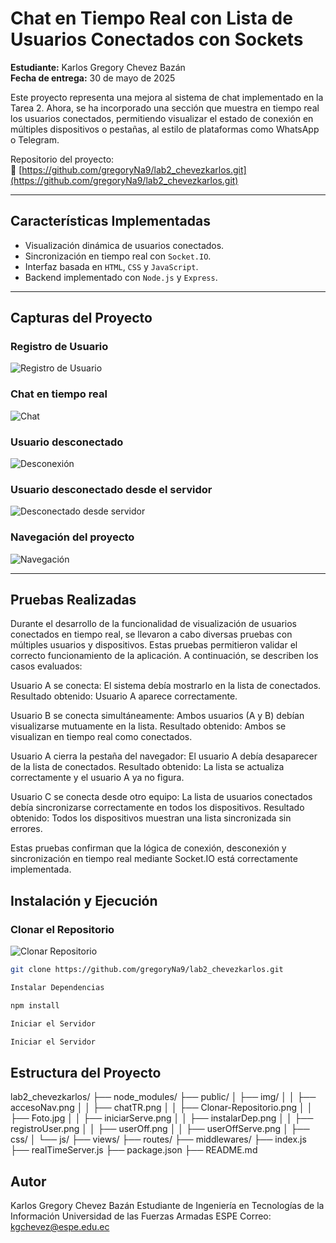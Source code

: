 # Chat en Tiempo Real con Lista de Usuarios Conectados con Sockets

**Estudiante:** Karlos Gregory Chevez Bazán  
**Fecha de entrega:** 30 de mayo de 2025

Este proyecto representa una mejora al sistema de chat implementado en la Tarea 2. Ahora, se ha incorporado una sección que muestra en tiempo real los usuarios conectados, permitiendo visualizar el estado de conexión en múltiples dispositivos o pestañas, al estilo de plataformas como WhatsApp o Telegram.

Repositorio del proyecto:  
🔗 [https://github.com/gregoryNa9/lab2_chevezkarlos.git](https://github.com/gregoryNa9/lab2_chevezkarlos.git)

---

## Características Implementadas

- Visualización dinámica de usuarios conectados.
- Sincronización en tiempo real con `Socket.IO`.
- Interfaz basada en `HTML`, `CSS` y `JavaScript`.
- Backend implementado con `Node.js` y `Express`.

---

## Capturas del Proyecto

### Registro de Usuario
![Registro de Usuario](./public/img/registroUser.png)

### Chat en tiempo real
![Chat](./public/img/chatTR.png)

### Usuario desconectado
![Desconexión](./public/img/userOff.png)

### Usuario desconectado desde el servidor
![Desconectado desde servidor](./public/img/userOffServe.png)

### Navegación del proyecto
![Navegación](./public/img/accesoNav.png)

---

## Pruebas Realizadas

Durante el desarrollo de la funcionalidad de visualización de usuarios conectados en tiempo real, se llevaron a cabo diversas pruebas con múltiples usuarios y dispositivos. Estas pruebas permitieron validar el correcto funcionamiento de la aplicación. A continuación, se describen los casos evaluados:

Usuario A se conecta:
El sistema debía mostrarlo en la lista de conectados.
Resultado obtenido: Usuario A aparece correctamente.

Usuario B se conecta simultáneamente:
Ambos usuarios (A y B) debían visualizarse mutuamente en la lista.
Resultado obtenido: Ambos se visualizan en tiempo real como conectados.

Usuario A cierra la pestaña del navegador:
El usuario A debía desaparecer de la lista de conectados.
Resultado obtenido: La lista se actualiza correctamente y el usuario A ya no figura.

Usuario C se conecta desde otro equipo:
La lista de usuarios conectados debía sincronizarse correctamente en todos los dispositivos.
Resultado obtenido: Todos los dispositivos muestran una lista sincronizada sin errores.

Estas pruebas confirman que la lógica de conexión, desconexión y sincronización en tiempo real mediante Socket.IO está correctamente implementada.

## Instalación y Ejecución

### Clonar el Repositorio
![Clonar Repositorio](./public/img/Clonar-Repositorio.png)

```bash
git clone https://github.com/gregoryNa9/lab2_chevezkarlos.git

Instalar Dependencias

npm install

Iniciar el Servidor

Iniciar el Servidor
```

## Estructura del Proyecto

lab2_chevezkarlos/
├── node_modules/
├── public/
│   ├── img/
│   │   ├── accesoNav.png
│   │   ├── chatTR.png
│   │   ├── Clonar-Repositorio.png
│   │   ├── Foto.jpg
│   │   ├── iniciarServe.png
│   │   ├── instalarDep.png
│   │   ├── registroUser.png
│   │   ├── userOff.png
│   │   ├── userOffServe.png
│   ├── css/
│   └── js/
├── views/
├── routes/
├── middlewares/
├── index.js
├── realTimeServer.js
├── package.json
├── README.md

## Autor

Karlos Gregory Chevez Bazán
Estudiante de Ingeniería en Tecnologías de la Información
Universidad de las Fuerzas Armadas ESPE
Correo: kgchevez@espe.edu.ec